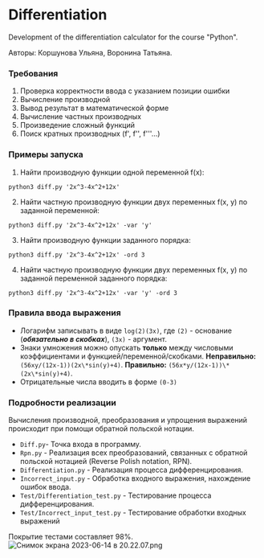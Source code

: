 # Differentiation

Development of the differentiation calculator for the course "Python".

Авторы: Коршунова Ульяна, Воронина Татьяна.

### Требования

1. Проверка корректности ввода с указанием позиции ошибки
2. Вычисление производной
3. Вывод результат в математической форме
4. Вычисление частных производных
5. Произведение сложный функций
6. Поиск кратных производных (f', f'', f'''...)

### Примеры запуска

1. Найти производную функции одной переменной f(x):

```
python3 diff.py '2x^3-4x^2+12x'
```

2. Найти частную производную функции двух переменных f(x, y) по заданной переменной:

```
python3 diff.py '2x^3-4x^2+12x' -var 'y'
```

3. Найти производную функции заданного порядка:

```
python3 diff.py '2x^3-4x^2+12x' -ord 3
```

4. Найти частную производную функции двух переменных f(x, y) по заданной переменной заданного порядка:

```
python3 diff.py '2x^3-4x^2+12x' -var 'y' -ord 3
```

### Правила ввода выражения

* Логарифм записывать в виде `log(2)(3x)`, где `(2)` - основание (_**обязательно в скобках**_), `(3x)` - аргумент.
* Знаки умножения можно опускать **только** между числовыми коэффициентами и функцией/переменной/скобками.
  **Неправильно:** `(56xy/(12x-1))(2x\*sin(y)+4)`. **Правильно:** `(56x*y/(12x-1))\*(2x\*sin(y)+4)`.
* Отрицательные числа вводить в форме `(0-3)`


### Подробности реализации

Вычисления производной, преобразования и упрощения выражений происходит при помощи
обратной польской нотации.

* `Diff.py`- Точка входа в программу.
* `Rpn.py` - Реализация всех преобразований, связанных с обратной польской нотацией (Reverse Polish notation, RPN).
* `Differentiation.py` - Реализация процесса дифференцирования.
* `Incorrect_input.py` - Обработка входного выражения, нахождение ошибок ввода.
* `Test/Differentiation_test.py` - Тестирование процесса дифференцирования.
* `Test/Incorrect_input_test.py` - Тестирование обработки входных выражений

Покрытие тестами составляет 98%.
![Снимок экрана 2023-06-14 в 20.22.07.png](..%2F..%2F..%2F..%2F..%2F..%2F..%2Fvar%2Ffolders%2Fy1%2Fqcvcdrc51mddpms7hj33hk_h0000gp%2FT%2FTemporaryItems%2FNSIRD_screencaptureui_My1q6C%2F%D0%A1%D0%BD%D0%B8%D0%BC%D0%BE%D0%BA%20%D1%8D%D0%BA%D1%80%D0%B0%D0%BD%D0%B0%202023-06-14%20%D0%B2%2020.22.07.png)